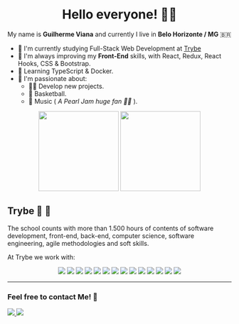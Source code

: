 <h1 align="center"> Hello everyone! 🖖💚</h1>

My name is <strong>Guilherme Viana</strong> and currently I live in <strong>Belo Horizonte / MG</strong> 🇧🇷 

- 🚀 I'm currently studying Full-Stack Web Development at <a href="https://www.betrybe.com/">Trybe</a>
- 🌱 I'm always improving my <strong>Front-End</strong> skills, with React, Redux, React Hooks, CSS & Bootstrap.
- 🐳 Learning TypeScript & Docker.
- 💙 I'm passionate about:
  <ul>
    <li> 👨‍💻 Develop new projects.</li>
    <li> 🏀 Basketball.</li>
    <li> 🎸 Music (<i> A Pearl Jam huge fan 🙋‍♂️ </i>).</li>
  </ul>
<div align="center">
  <img height="180em" src="https://github-readme-stats.vercel.app/api?username=guihtryb&show_icons=true&theme=vue-dark&include_all_commits=true&count_private=true"/>
  <img height="180em" src="https://github-readme-stats.vercel.app/api/top-langs/?username=guihtryb&layout=compact&langs_count=7&theme=vue-dark"/>
</div>
<div>

## Trybe 🚀 💚
  <p>
  The school counts with more than 1.500 hours of contents of software development, front-end, back-end, computer science, software engineering, agile methodologies and soft skills.
  </p>
  <p>
  At Trybe we work with:
  </p>
 <div align="center">
  <img src="https://img.shields.io/badge/Git-F05032?style=for-the-badge&logo=git&logoColor=white"> <img src="https://img.shields.io/badge/HTML5-E34F26?style=for-the-badge&logo=html5&logoColor=white"> <img src="https://img.shields.io/badge/CSS3-1572B6?style=for-the-badge&logo=css3&logoColor=white"> <img src="https://img.shields.io/badge/JavaScript-F7DF1E?style=for-the-badge&logo=javascript&logoColor=black"> <img src="https://img.shields.io/badge/Jest-C21325?style=for-the-badge&logo=jest&logoColor=white"> <img src="https://img.shields.io/badge/React-20232A?style=for-the-badge&logo=react&logoColor=61DAFB"> <img src="https://img.shields.io/badge/Redux-593D88?style=for-the-badge&logo=redux&logoColor=white"> <img src="https://img.shields.io/badge/Docker-2CA5E0?style=for-the-badge&logo=docker&logoColor=white"> <img src="https://img.shields.io/badge/MySQL-00000F?style=for-the-badge&logo=mysql&logoColor=white"> <img src="https://img.shields.io/badge/Node.js-43853D?style=for-the-badge&logo=node-dot-js&logoColor=white"> <img src="https://img.shields.io/badge/Heroku-430098?style=for-the-badge&logo=heroku&logoColor=white"> <img src="https://img.shields.io/badge/TypeScript-007ACC?style=for-the-badge&logo=typescript&logoColor=white"> <img src="https://img.shields.io/badge/MongoDB-4EA94B?style=for-the-badge&logo=mongodb&logoColor=white"> <img src="https://img.shields.io/badge/Python-3776AB?style=for-the-badge&logo=python&logoColor=white">
  </div>
</div>
 <hr />
  <div align="start">
  
  ### Feel free to contact Me! 👋
  
  <a href="https://www.linkedin.com/in/guilherme-viana-097a7b210" target="_blank">
      <img src="https://img.shields.io/badge/LinkedIn-0077B5?style=for-the-badge&logo=linkedin&logoColor=white" target="_blank"/>
    </a>
  <a href = "mailto:guilhermehviana01@gmail.com">
    <img src="https://img.shields.io/badge/-Gmail-%23333?style=for-the-badge&logo=gmail&logoColor=white" target="_blank">
  </a>
  </div>
